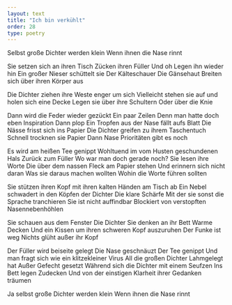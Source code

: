 ```yaml
---
layout: text
title: "Ich bin verkühlt"
order: 28
type: poetry
---
```


Selbst große Dichter werden klein
Wenn ihnen die Nase rinnt

Sie setzen sich an ihren Tisch
Zücken ihren Füller
Und oh
Legen ihn wieder hin
Ein großer Nieser schüttelt sie
Der Kälteschauer
Die Gänsehaut
Breiten sich über ihren Körper aus

Die Dichter ziehen ihre Weste enger um sich
Vielleicht stehen sie auf und holen sich eine Decke
Legen sie über ihre Schultern
Oder über die Knie

Dann wird die Feder wieder gezückt
Ein paar Zeilen
Denn man hatte doch eben Inspiration
Dann plop
Ein Tropfen aus der Nase fällt aufs Blatt
Die Nässe frisst sich ins Papier
Die Dichter greifen zu ihrem Taschentuch
Schnell trocknen sie Papier
Dann Nase 
Prioritäten gibt es noch

Es wird am heißen Tee genippt
Wohltuend im vom Husten geschundenen Hals
Zurück zum Füller
Wo war man doch gerade noch?
Sie lesen ihre Worte
Die über dem nassen Fleck am Papier stehen
Und erinnern sich nicht daran
Was sie daraus machen wollten
Wohin die Worte führen sollten

Sie stützen ihren Kopf mit ihren kalten Händen am Tisch ab
Ein Nebel schwadert in den Köpfen der Dichter
Die klare Schärfe
Mit der sie sonst die Sprache tranchieren
Sie ist nicht auffindbar
Blockiert von verstopften Nasennebenhöhlen

Sie schauen aus dem Fenster
Die Dichter
Sie denken an ihr Bett
Warme Decken
Und ein Kissen um ihren schweren Kopf auszuruhen
Der Funke ist weg
Nichts glüht außer ihr Kopf

Der Füller wird beiseite gelegt
Die Nase geschnäuzt
Der Tee genippt
Und man fragt sich wie ein klitzekleiner Virus
All die großen Dichter
Lahmgelegt hat
Außer Gefecht gesetzt
Während sich die Dichter mit einem Seufzen
Ins Bett legen
Zudecken
Und von der einstigen Klarheit ihrer Gedanken träumen

Ja selbst große Dichter werden klein
Wenn ihnen die Nase rinnt
